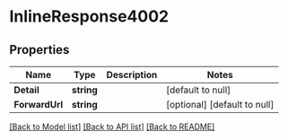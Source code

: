 # InlineResponse4002

## Properties
Name | Type | Description | Notes
------------ | ------------- | ------------- | -------------
**Detail** | **string** |  | [default to null]
**ForwardUrl** | **string** |  | [optional] [default to null]

[[Back to Model list]](../README.md#documentation-for-models) [[Back to API list]](../README.md#documentation-for-api-endpoints) [[Back to README]](../README.md)

